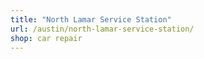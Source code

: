 ```yaml
---
title: "North Lamar Service Station"
url: /austin/north-lamar-service-station/
shop: car repair
---
```

